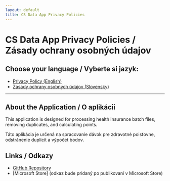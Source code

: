 ```yaml
---
layout: default
title: CS Data App Privacy Policies
---
```


# CS Data App Privacy Policies / Zásady ochrany osobných údajov

## Choose your language / Vyberte si jazyk:

- [Privacy Policy (English)](privacy-policy-en)
- [Zásady ochrany osobných údajov (Slovensky)](privacy-policy-sk)

---

## About the Application / O aplikácii

This application is designed for processing health insurance batch files, removing duplicates, and calculating points.

Táto aplikácia je určená na spracovanie dávok pre zdravotné poisťovne, odstránenie duplicít a výpočet bodov.

## Links / Odkazy

- [GitHub Repository](https://github.com/rudolfmend/CountAndSortWinFormsApp)
- [Microsoft Store] (odkaz bude pridaný po publikovaní v Microsoft Store)
